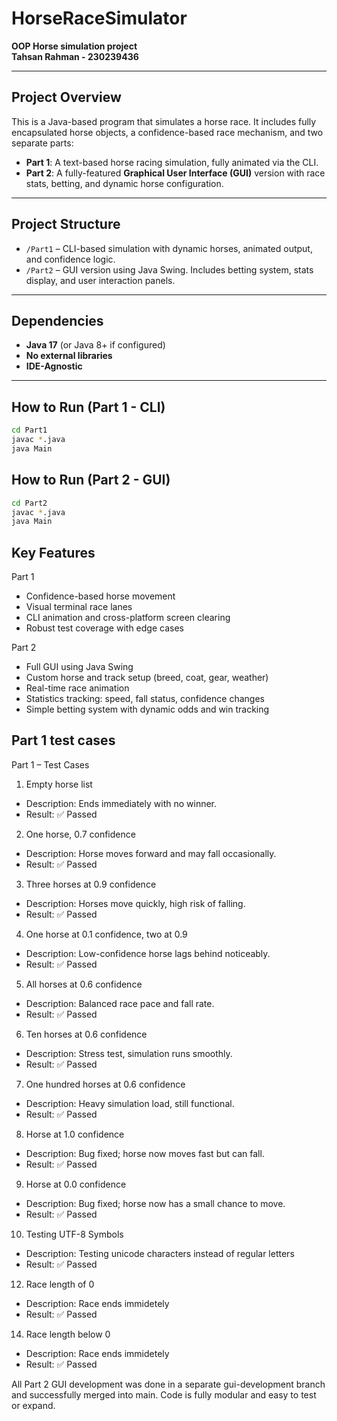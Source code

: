 # HorseRaceSimulator

**OOP Horse simulation project**  
**Tahsan Rahman - 230239436**

---

## Project Overview

This is a Java-based program that simulates a horse race. It includes fully encapsulated horse objects, a confidence-based race mechanism, and two separate parts:

- **Part 1**: A text-based horse racing simulation, fully animated via the CLI.
- **Part 2**: A fully-featured **Graphical User Interface (GUI)** version with race stats, betting, and dynamic horse configuration.

---

## Project Structure

- `/Part1` – CLI-based simulation with dynamic horses, animated output, and confidence logic.
- `/Part2` – GUI version using Java Swing. Includes betting system, stats display, and user interaction panels.

---

## Dependencies

- **Java 17** (or Java 8+ if configured)
- **No external libraries**
- **IDE-Agnostic** 

---

## How to Run (Part 1 - CLI)

```bash
cd Part1
javac *.java
java Main
```
## How to Run (Part 2 - GUI)

```bash
cd Part2
javac *.java
java Main
```
## Key Features
Part 1
- Confidence-based horse movement
- Visual terminal race lanes
- CLI animation and cross-platform screen clearing
- Robust test coverage with edge cases

Part 2
- Full GUI using Java Swing
- Custom horse and track setup (breed, coat, gear, weather)
- Real-time race animation
- Statistics tracking: speed, fall status, confidence changes
- Simple betting system with dynamic odds and win tracking


## Part 1 test cases
Part 1 – Test Cases

1. Empty horse list
- Description: Ends immediately with no winner.
- Result: ✅ Passed

2. One horse, 0.7 confidence
- Description: Horse moves forward and may fall occasionally.
- Result: ✅ Passed

3. Three horses at 0.9 confidence
- Description: Horses move quickly, high risk of falling.
- Result: ✅ Passed

4. One horse at 0.1 confidence, two at 0.9
- Description: Low-confidence horse lags behind noticeably.
- Result: ✅ Passed

5. All horses at 0.6 confidence
- Description: Balanced race pace and fall rate.
- Result: ✅ Passed

6. Ten horses at 0.6 confidence
- Description: Stress test, simulation runs smoothly.
- Result: ✅ Passed

7. One hundred horses at 0.6 confidence
- Description: Heavy simulation load, still functional.
- Result: ✅ Passed

8. Horse at 1.0 confidence
- Description: Bug fixed; horse now moves fast but can fall.
- Result: ✅ Passed

9. Horse at 0.0 confidence
- Description: Bug fixed; horse now has a small chance to move.
- Result: ✅ Passed

10. Testing UTF-8 Symbols
- Description: Testing unicode characters instead of regular letters
- Result: ✅ Passed
    
12. Race length of 0
- Description: Race ends immidetely 
- Result: ✅ Passed
    
14. Race length below 0
- Description: Race ends immidetely
- Result: ✅ Passed

All Part 2 GUI development was done in a separate gui-development branch and successfully merged into main.
Code is fully modular and easy to test or expand.
















